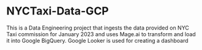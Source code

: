 # NYCTaxi-Data-GCP

This is a Data Engineering project that ingests the data provided on NYC Taxi commission for January 2023 and uses Mage.ai to transform and load it into Google BigQuery. Google Looker is used for creating a dashboard
